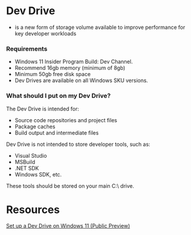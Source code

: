 # Dev Drive
- is a new form of storage volume available to improve performance for key developer workloads

### Requirements
- Windows 11 Insider Program Build: Dev Channel.
- Recommend 16gb memory (minimum of 8gb)
- Minimum 50gb free disk space
- Dev Drives are available on all Windows SKU versions.

### What should I put on my Dev Drive?

The Dev Drive is intended for:
- Source code repositories and project files
- Package caches
- Build output and intermediate files

Dev Drive is not intended to store developer tools, such as:
- Visual Studio
- MSBuild
- .NET SDK
- Windows SDK, etc.

These tools should be stored on your main C:\ drive.

# Resources
[Set up a Dev Drive on Windows 11 (Public Preview)](https://learn.microsoft.com/en-us/windows/dev-drive/)